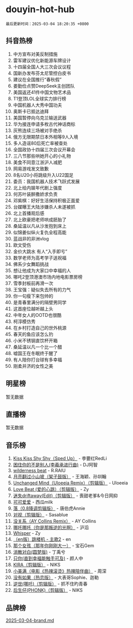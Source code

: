 # douyin-hot-hub

`最后更新时间：2025-03-04 18:20:35 +0800`

## 抖音热榜

1. 中方宣布对美反制措施
1. 雷军建议优化新能源车牌设计
1. 十四届全国人大三次会议议程
1. 国新办发布芬太尼管控白皮书
1. 建议在全国推行“春秋假”
1. 娄勤俭点赞DeepSeek主创团队
1. 美国返还41件中国文物艺术品
1. T1登顶LOL全球实力排行榜
1. 中国机器人大秀中国功夫
1. 奥斯卡已抵达迪拜
1. 美国暂停向乌克兰输送武器
1. 华为接连申请多枚古代神话商标
1. 灰熊连续三场被对手绝杀
1. 俄方无限期禁日本外相等9人入境
1. 多人造谣80后死亡率被查处
1. 全国政协十四届三次会议开幕会
1. 三八节那些哄她开心的小礼物
1. 美食不同意江浙沪人减肥
1. 网易游戏发文致歉
1. 8名U20小将跳级升入U22国足
1. 委员：我国机器人技术飞跃式发展
1. 北上给内娱年代剧上强度
1. 何苏叶装醉撒娇求负责
1. 邓紫棋：好好生活保持积极正面爱
1. 台媒曝王大陆涉嫌杀人未遂被抓
1. 北上首播观后感
1. 北上欧豪把老师哄成胚胎了
1. 桑延温以凡从沙发抱到床上
1. 似锦姜似纵火复仇全程高能
1. 蓝战非的非洲vlog
1. 欧文受伤
1. 金价大跳水 有人“入手即亏”
1. 数学老师为高考学子送祝福
1. 佛系少女舞蹈挑战
1. 想让他成为大家口中幸福的人
1. 哪吒2登顶港澳市场内地电影票房榜
1. 雪季封板前再滑一次
1. 王宝强：疑似失去所有的力气
1. 你一句瘦下来包帅的
1. 是青春里满分的隔壁男同学
1. 这首座位越听越上头
1. 中年女人的OOTD也很酷
1. 柯淳模仿秀
1. 在乡村打造自己的世外桃源
1. 春天的鱼应该怎么钓
1. 小米不锈钢直饮杯开箱
1. 桑延温以凡一个比一个醋
1. 嘘国王在冬眠终于醒了
1. 有人陪你打台球有多幸福
1. 刚柔并济的女性之美

## 明星榜

暂无数据

## 直播榜

暂无数据

## 音乐榜

1. [Kiss Kiss Shy Shy（Sped Up）](https://sf3-cdn-tos.douyinstatic.com/obj/tos-cn-ve-2774/oYpXDAeGgQK0zfPaji7iKUixpCXFGILeLGmvYA) - 李要红RedLi
1. [困住你的不是别人(李羲承进行曲)](https://sf3-cdn-tos.douyinstatic.com/obj/tos-cn-ve-2774/okWrrVL1iQGZbfHVeCPAe7IaerYfM2jEQi5mNI) - DJ阿智
1. [wilderness beat](https://sf3-cdn-tos.douyinstatic.com/obj/tos-cn-ve-2774/o0oBmODSFCpfFdLRGzAAFC2ah9AIMEQfAOueVE) - R.RAIU
1. [月亮翻过小山坡（架子鼓版）](https://sf3-cdn-tos.douyinstatic.com/obj/tos-cn-ve-2774/oMNeN2LYSVP6MMtoAQFGfeQDeftQqYPEErIl8Y) - 王海颖、孙圳翰
1. [Unchanged Mind（Uloeeia Remix）（剪辑版）](https://sf3-cdn-tos.douyinstatic.com/obj/tos-cn-ve-2774/oIHYu1YfsziJqmggAqBsXOiiI2Y1QB6I61RsMW) - Uloeeia
1. [Love Beat  (爱的心跳）（剪辑版）](https://sf5-hl-cdn-tos.douyinstatic.com/obj/tos-cn-ve-2774/oUlARwvEINIisZ9nCnKMZiYFGfCCYLtDADDBge) - Zy
1. [迷失driftaway(Edit)（剪辑版）](https://sf3-cdn-tos.douyinstatic.com/obj/tos-cn-ve-2774/ogaa1xGNeFO6FCaMgO8PzzAceEI4fBLDMi15H3) - 喪甜老爹&今日网抑
1. [可可爱爱](https://sf3-cdn-tos.douyinstatic.com/obj/tos-cn-ve-2774/0deb1e75aea643b9927ba26aaafa29dd) - 西瓜milk
1. [落（0.8降调剪辑版）](https://sf6-cdn-tos.douyinstatic.com/obj/tos-cn-ve-2774/ociN0WUv3APijBYr6DUmAHmdkZ5MjM6gIF3iA) - 唐伯虎Annie
1. [对视（剪辑版）](https://sf3-cdn-tos.douyinstatic.com/obj/tos-cn-ve-2774/ogKtIhiB0WfAa18F9z3uWODMtZi2ysB1VuAIsQ) - Sasablue
1. [没关系（AY Collins Remix）](https://sf3-cdn-tos.douyinstatic.com/obj/tos-cn-ve-2774/oIBbI5Ghw4zdUCQMJrDEFaAQilZP3EIDSi7MW) - AY Collins
1. [哪吒哪吒（你是那叛逆的光啊）](https://sf3-cdn-tos.douyinstatic.com/obj/tos-cn-ve-2774/oUkQCgCDnBanFehFEFQDxCQntAOIfp9gyZYFVo) - 沪滔
1. [Whisper](https://sf3-cdn-tos.douyinstatic.com/obj/tos-cn-ve-2774/oEeYKDxIDCFuArkftgkGqCnG7xZtRC2rEMKBQi) - Zy
1. [（en版）跳楼机 - 主歌2](https://sf3-cdn-tos.douyinstatic.com/obj/tos-cn-ve-2774/oklN6GvgQ2L8DpPeaAGf1gPeyKzjXFwHIwoCZv) - en
1. [那个女孩（那年你刚刚大一）](https://sf3-cdn-tos.douyinstatic.com/obj/tos-cn-ve-2774/o4IZw7TlivwiBBBMA2rIgWrGNIrjFroh6bPqQ) - 宝石Gem
1. [消散对白(圆梦版)](https://sf3-cdn-tos.douyinstatic.com/obj/tos-cn-ve-2774/og4jB5I5IizzoZVAAAzWgBMAsMDWoArfwBOiFs) - 丁禹兮
1. [只你(直到幸福能触手可及)](https://sf3-cdn-tos.douyinstatic.com/obj/tos-cn-ve-2774/o0lBkRDzFTeaVSUz3ZZSCBVtZ5DIMQGfgmEAuE) - 颜人中
1. [KIRA（剪辑版）](https://sf5-hl-cdn-tos.douyinstatic.com/obj/tos-cn-ve-2774/o0Bq3TvdHqOfzihWrHyABMociuMA3Inwsbx9Wi) - NIKS
1. [小美满（电影《热辣滚烫》热辣陪伴曲）](https://sf3-cdn-tos.douyinstatic.com/obj/tos-cn-ve-2774/o0GAn2lSgfZIDUgtevCGDQYnFg4CwnrBaxbTZL) - 周深
1. [没有如果（热恋版）](https://sf3-cdn-tos.douyinstatic.com/obj/tos-cn-ve-2774/o4iETqbxIThtCXlBeV0DfAhZsbCFGhagYupnMx) - 大表哥Sophie、迦勒
1. [逆世(哪吒)（剪辑版）](https://sf3-cdn-tos.douyinstatic.com/obj/tos-cn-ve-2774/oMIEZAfEogrLnzfDWMBiZKCWuXIUFLtRDsOFWs) - 抓不住旳青春
1. [后生仔(PHONK)（剪辑版）](https://sf3-cdn-tos.douyinstatic.com/obj/tos-cn-ve-2774/o0TzmfumdQAJ1aGG9F5LfTXIYeGcqYKRPAeFdJ) - NIKS

## 品牌榜

[2025-03-04-brand.md](2025-03-04-brand.md)

